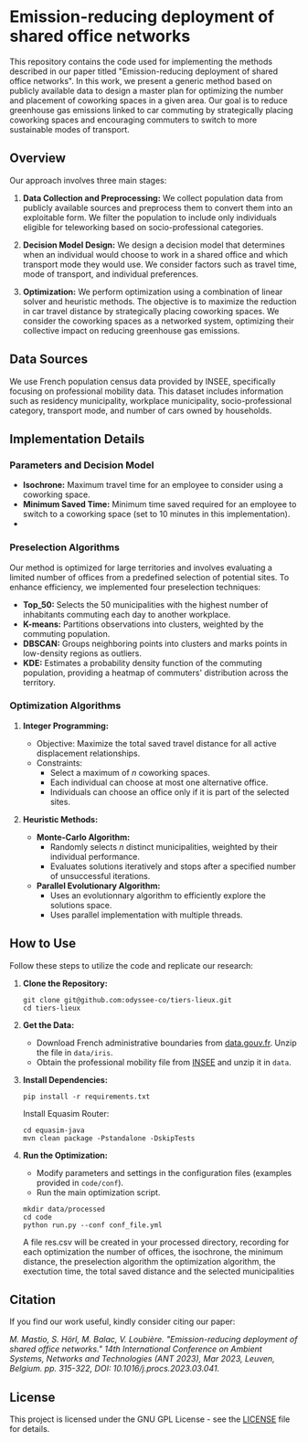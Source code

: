 # Emission-reducing deployment of shared office networks

This repository contains the code used for implementing the methods described in our paper titled "Emission-reducing deployment of shared office networks". In this work, we present a generic method based on publicly available data to design a master plan for optimizing the number and placement of coworking spaces in a given area. Our goal is to reduce greenhouse gas emissions linked to car commuting by strategically placing coworking spaces and encouraging commuters to switch to more sustainable modes of transport.

## Overview

Our approach involves three main stages:

1. **Data Collection and Preprocessing:** We collect population data from publicly available sources and preprocess them to convert them into an exploitable form. We filter the population to include only individuals eligible for teleworking based on socio-professional categories.

2. **Decision Model Design:** We design a decision model that determines when an individual would choose to work in a shared office and which transport mode they would use. We consider factors such as travel time, mode of transport, and individual preferences.

3. **Optimization:** We perform optimization using a combination of linear solver and heuristic methods. The objective is to maximize the reduction in car travel distance by strategically placing coworking spaces. We consider the coworking spaces as a networked system, optimizing their collective impact on reducing greenhouse gas emissions.

## Data Sources

We use French population census data provided by INSEE, specifically focusing on professional mobility data. This dataset includes information such as residency municipality, workplace municipality, socio-professional category, transport mode, and number of cars owned by households.

## Implementation Details

### Parameters and Decision Model
- **Isochrone:** Maximum travel time for an employee to consider using a coworking space.
- **Minimum Saved Time:** Minimum time saved required for an employee to switch to a coworking space (set to 10 minutes in this implementation).
- 
### Preselection Algorithms
Our method is optimized for large territories and involves evaluating a limited number of offices from a predefined selection of potential sites. To enhance efficiency, we implemented four preselection techniques:

- **Top\_50:** Selects the 50 municipalities with the highest number of inhabitants commuting each day to another workplace.
- **K-means:** Partitions observations into clusters, weighted by the commuting population.
- **DBSCAN:** Groups neighboring points into clusters and marks points in low-density regions as outliers.
- **KDE:** Estimates a probability density function of the commuting population, providing a heatmap of commuters' distribution across the territory.


### Optimization Algorithms
1. **Integer Programming:**
   - Objective: Maximize the total saved travel distance for all active displacement relationships.
   - Constraints:
     - Select a maximum of *n* coworking spaces.
     - Each individual can choose at most one alternative office.
     - Individuals can choose an office only if it is part of the selected sites.

2. **Heuristic Methods:**
   - **Monte-Carlo Algorithm:**
     - Randomly selects *n* distinct municipalities, weighted by their individual performance.
     - Evaluates solutions iteratively and stops after a specified number of unsuccessful iterations.
   - **Parallel Evolutionary Algorithm:**
     - Uses an evolutionnary algorithm to efficiently explore the solutions space.
     - Uses parallel implementation with multiple threads.

## How to Use

Follow these steps to utilize the code and replicate our research:


1. **Clone the Repository:**
   ```
   git clone git@github.com:odyssee-co/tiers-lieux.git
   cd tiers-lieux
   ```
   
2. **Get the Data:**
   - Download French administrative boundaries from [data.gouv.fr](https://www.data.gouv.fr/fr/datasets/decoupage-administratif-communal-francais-issu-d-openstreetmap/). Unzip the file in `data/iris`.
   - Obtain the professional mobility file from [INSEE](https://www.insee.fr/fr/statistiques/fichier/5395749/RP2018_mobpro_csv.zip) and unzip it in `data`.

3. **Install Dependencies:**
   ```
   pip install -r requirements.txt
   ```
   Install Equasim Router:
   ```
   cd equasim-java
   mvn clean package -Pstandalone -DskipTests
   ```

4. **Run the Optimization:**
   - Modify parameters and settings in the configuration files (examples provided in `code/conf`).
   - Run the main optimization script.
   ```
   mkdir data/processed
   cd code
   python run.py --conf conf_file.yml
   ```
   A file res.csv will be created in your processed directory, recording for each optimization the number of offices, the isochrone, the minimum distance, the preselection algorithm the optimization algorithm, the exectution time, the total saved distance and the selected municipalities 

## Citation

If you find our work useful, kindly consider citing our paper:

*M. Mastio, S. Hörl, M. Balac, V. Loubière. "Emission-reducing deployment of shared office networks." 14th International Conference on Ambient Systems, Networks and Technologies (ANT 2023), Mar 2023, Leuven, Belgium. pp. 315-322, DOI: 10.1016/j.procs.2023.03.041.*

## License

This project is licensed under the GNU GPL License - see the [LICENSE](LICENSE) file for details.

